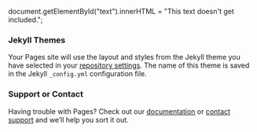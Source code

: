 <script1 src="/demo.js"></script1>
<script2 src="/MapBox.js"></script1>

<script1>
document.getElementById("text").innerHTML = "This text doesn't get included.";
</script1>

<script>
document.getElementById("text").innerHTML = "This text doesn't get included.";
</script>

### Jekyll Themes

Your Pages site will use the layout and styles from the Jekyll theme you have selected in your [repository settings](https://github.com/seismosmsr/GnomeGrownGarden/settings). The name of this theme is saved in the Jekyll `_config.yml` configuration file.

### Support or Contact

Having trouble with Pages? Check out our [documentation](https://help.github.com/categories/github-pages-basics/) or [contact support](https://github.com/contact) and we’ll help you sort it out.
